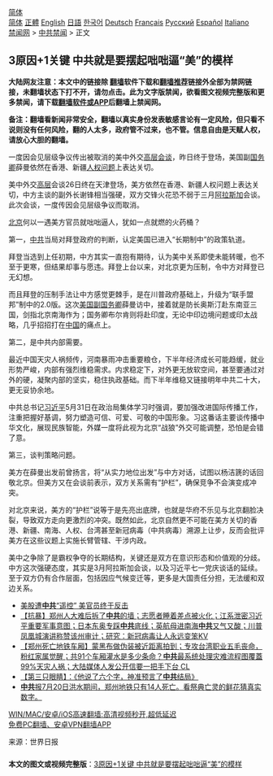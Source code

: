 <!-- 面包屑导航 --> <div class="breadcrumb"><!-- GTranslate: https://gtranslate.io/ -->  <div class="switcher notranslate">  <div class="selected">  <a href="#" onclick="return false;"> 简体</a>  </div>  <div class="option">  <a href="https://www.bannedbook.org" onclick="doGTranslate('zh-CN|zh-CN');jQuery('div.switcher div.selected a').html(jQuery(this).html());return false;" title="简体中文" class="nturl selected"> 简体</a>  <a href="https://www.bannedbook.org/zh-tw/" onclick="doGTranslate('zh-CN|zh-TW');jQuery('div.switcher div.selected a').html(jQuery(this).html());return false;" title="繁體中文" class="nturl"> 正體</a>  <a href="https://www.bannedbook.org/en/" onclick="doGTranslate('zh-CN|en');jQuery('div.switcher div.selected a').html(jQuery(this).html());return false;" title="English" class="nturl"> English</a>  <a href="https://www.bannedbook.org/ja/" onclick="doGTranslate('zh-CN|ja');jQuery('div.switcher div.selected a').html(jQuery(this).html());return false;" title="日本語" class="nturl"> 日語</a>  <a href="https://www.bannedbook.org/ko/" onclick="doGTranslate('zh-CN|ko');jQuery('div.switcher div.selected a').html(jQuery(this).html());return false;" title="한국어" class="nturl"> 한국어</a>  <a href="https://www.bannedbook.org/de/" onclick="doGTranslate('zh-CN|de');jQuery('div.switcher div.selected a').html(jQuery(this).html());return false;" title="Deutsch" class="nturl"> Deutsch</a>  <a href="https://www.bannedbook.org/fr/" onclick="doGTranslate('zh-CN|fr');jQuery('div.switcher div.selected a').html(jQuery(this).html());return false;" title="Français" class="nturl"> Français</a>  <a href="https://www.bannedbook.org/ru/" onclick="doGTranslate('zh-CN|ru');jQuery('div.switcher div.selected a').html(jQuery(this).html());return false;" title="Русский" class="nturl"> Русский</a>  <a href="https://www.bannedbook.org/es/" onclick="doGTranslate('zh-CN|es');jQuery('div.switcher div.selected a').html(jQuery(this).html());return false;" title="Español" class="nturl"> Español</a>  <a href="https://www.bannedbook.org/it/" onclick="doGTranslate('zh-CN|it');jQuery('div.switcher div.selected a').html(jQuery(this).html());return false;" title="Italiano" class="nturl"> Italiano</a>  </div>  </div>      <div class='breadcrumb-sub'><!-- Breadcrumb NavXT 6.3.0 --> <a href="https://www.bannedbook.org/" class="home">禁闻网</a> &gt; <a href="https://www.bannedbook.org/bnews/cbnews/" class="category">中共禁闻</a> &gt; 正文</div></div><h2>3原因+1关键 中共就是要摆起咄咄逼“美”的模样</h2> <p class="notice"><b>大陆网友注意：本文中的链接除 <a href="https://github.com/bannedbook/fanqiang" >翻墙</a>软件下载和<a href="https://github.com/killgcd/justmysocks/blob/master/README.md">翻墙推荐</a>链接外全部为禁网链接，未翻墙状态下打不开，请勿点击。此为文字版禁闻，欲看图文视频完整版和更多禁闻，请下载<a href="https://github.com/bannedbook/fanqiang">翻墙软件或APP</a>后翻墙上禁闻网。</p><p>备注：翻墙看新闻非常安全，翻墙以真实身份发表敏感言论有一定风险，但只看不说则没有任何风险，翻的人太多，政府管不过来，也不管。信息自由是天赋人权，请放心大胆的翻墙。</b></p>  <div class="entry"> <p id="conimg">一度因会见层级争议传出被取消的美中外交<a href="https://www.bannedbook.org/bnews/tag/%E9%AB%98%E5%B1%82%E4%BC%9A%E8%B0%88/" class="st_tag internal_tag" rel="tag" title="标签 高层会谈 下的日志">高层会谈</a>，昨日终于登场，美国副<a href="https://www.bannedbook.org/bnews/tag/%e5%9b%bd%e5%8a%a1%e5%8d%bf/" class="st_tag internal_tag" rel="tag" title="标签 国务卿 下的日志">国务卿</a>薛曼依然在香港、新疆<a href="https://www.bannedbook.org/bnews/tag/%E4%BA%BA%E6%9D%83%E9%97%AE%E9%A2%98/" class="st_tag internal_tag" rel="tag" title="标签 人权问题 下的日志">人权问题</a>上表达关切。</p> <p>美中外交<span class='wp_keywordlink_affiliate'><a href="https://www.bannedbook.org/bnews/ccpdope/" title="中共高层内幕" target="_blank">高层</a></span>会谈26日终在天津登场，美方依然在香港、新疆人权问题上表达关切，中方主谈的副外长谢锋相当强硬，双方交锋火花恐不弱于三月<a href="https://www.bannedbook.org/bnews/tag/%e9%98%bf%e6%8b%89%e6%96%af%e5%8a%a0/" class="st_tag internal_tag" rel="tag" title="标签 阿拉斯加 下的日志">阿拉斯加</a>会谈。此次会谈，一度传因会见层级争议而取消。</p> <p><a href="https://www.bannedbook.org/bnews/tag/%e5%8c%97%e4%ba%ac/" class="st_tag internal_tag" rel="tag" title="标签 北京 下的日志">北京</a>何以一遇美方官员就咄咄逼人，犹如一点就燃的火药桶？</p>  <p>第一，<a href="https://www.bannedbook.org/bnews/tag/%e4%b8%ad%e5%85%b1/" class="st_tag internal_tag" rel="tag" title="标签 中共 下的日志">中共</a>当局对拜登政府的判断，认定美国已进入“长期制中”的政策轨道。</p> <p>拜登当选到上任初期，中方其实一直抱有期待，认为美中关系即使未能转暖，也不至于更寒，但结果却事与愿违。拜登上台以来，对北京更为压制，令中方对拜登已无幻想。</p> <p>而且拜登的压制手法让中方感觉更棘手，是在川普政府基础上，升级为“联手盟邦”制中的2.0版。这次<a href="https://www.bannedbook.org/bnews/tag/%e7%be%8e%e5%9b%bd%e5%89%af%e5%9b%bd%e5%8a%a1%e5%8d%bf/" class="st_tag internal_tag" rel="tag" title="标签 美国副国务卿 下的日志">美国副国务卿</a>薛曼访中，接着就是防长奥斯汀赴东南亚三国，剑指北京南海作为；国务卿布尔肯则将赴印度，无论中印边境问题或印太战略，几乎招招打在<span class='wp_keywordlink_affiliate'><a href="https://www.bannedbook.org/" title="中国" target="_blank">中国</a></span>的痛点上。</p>  <p>第二，是中共内部需要。</p> <p>最近中国天灾人祸频传，河南暴雨冲击重要粮仓，下半年经济成长可能趋缓，就业形势严峻，内部有强烈维稳需求。内求稳定下，对外更无放软空间，甚至要通过对外的硬，凝聚内部的坚实，稳住执政基础。而下半年维稳又链接明年中共二十大，更无妥协余地。</p> <p>中共总书记<a href="https://www.bannedbook.org/bnews/tag/%e4%b9%a0%e8%bf%91%e5%b9%b3/" class="st_tag internal_tag" rel="tag" title="标签 习近平 下的日志">习近平</a>5月31日在政治局集体学习时强调，要加强改进国际传播工作，注重把握好基调，努力塑造可信、可爱、可敬的中国形象。习这番话主要谈传播中华文化，展现民族智能，外媒一度将此视为北京“战狼”外交可能调整，恐怕是会错了意。</p>  <p>第三，谈判策略问题。</p> <p>美方在薛曼出发前曾扬言，将“从实力地位出发”与中方对话，试图以杨洁篪的话回敬北京。但美方又在会谈前表示，双方关系需有“护栏”，确保竞争不会演变成冲突。</p> <p>对北京来说，美方的“护栏”说等于是先亮出底牌，也就是华府不乐见与北京翻脸决裂，导致双方走向更激烈的冲突。既然如此，北京自然更不可能在美方关切的香港、新疆、南海、人权、台湾甚至新冠病毒（中共病毒）溯源上让步，反而会批评美方在这些议题上实施长臂管辖、干涉内政。</p>  <p>美中之争除了是霸权争夺的长期结构，关键还是双方在意识形态和价值观的分歧。中方这次强硬态度，其实是3月阿拉斯加会谈，以及习近平七一党庆谈话的延续。至于双方仍有合作层面，包括因应气候变迁等，更多是大国责任分担，无法缓和双边关系。</p> <ul class='op-related-articles' title='相关阅读'> <li><a href='https://www.bannedbook.org/bnews/cnnews/20210728/1595398.html' target='_blank'>美股遭<b>中共</b>“遥控” 美官员终于反击</a></li> <li><a href='https://www.bannedbook.org/bnews/bannedvideo/20210728/1595386.html' target='_blank'>【抗暴】郑州人大难后拆了<b>中共</b>的墙；志愿者睡着差点被火化；江系泄密习近平重要军事意图；日本东奥专踩<b>中共</b>底线；英航母进南海<b>中共</b>又气又酸；川普凤凰城演讲称赞该州审计；研究：新冠病毒让人永远变笨KV</a></li> <li><a href='https://www.bannedbook.org/bnews/bannedvideo/20210728/1595382.html' target='_blank'>【郑州死亡地铁车厢】蒙黑布做伪装被近距离拍到；专攻台湾职业五毛丧命，粉红家属觉醒；共91个车厢灌水是多少条命？<b>中共</b>最系统处理灾难流程图覆蓋99%天灾人祸；大陆媒体人发公开信要一把手下台 CL</a></li> <li><a href='https://www.bannedbook.org/bnews/comments/20210728/1595356.html' target='_blank'>【第三只眼睛】：《他说了六个字，神准预言了<b>中共</b>结局》</a></li> <li><a href='https://www.bannedbook.org/bnews/bannedvideo/20210728/1595349.html' target='_blank'><b>中共</b>报7月20日洪水期间，郑州地铁只有14人死亡。看祭典亡灵的鲜花猜真实数字。</a></li> </ul> <p class="texttj"> <a href="https://github.com/bannedbook/fanqiang/wiki/V2ray%E6%9C%BA%E5%9C%BA" target="_blank">WIN/MAC/安卓/iOS高速翻墙:高清视频秒开,超低延迟</a><br/> <a href="https://github.com/bannedbook/fanqiang/wiki/%E7%A6%81%E9%97%BB%E7%BD%91%E5%AE%89%E5%8D%93%E7%BF%BB%E5%A2%99%E6%96%B0%E9%97%BBAPP" target="_blank">免费PC翻墙、安卓VPN翻墙APP</a></p><p> 来源：世界日报 </p><a name='sharetosocial'></a>  <div style="margin-bottom:5px;padding-bottom:5px;clear:both"> <div id="archive-pix-1" class="banner-ads"> <!-- AuctionX Display platform tag START --> <div id="26318x728x90x621x_ADSLOT2" clicktrack="%%CLICK_URL_ESC%%"></div> <!-- AuctionX Display platform tag END --> </div> <div id="archive-pix-2" class="banner-ads"> <!-- AuctionX Display platform tag START --> <div id="26315x300x250x621x_ADSLOT2" clicktrack="%%CLICK_URL_ESC%%"></div> <!-- AuctionX Display platform tag END --> </div> </div>  <div id="archive-pix-1" class="banner-ads"> <!-- AuctionX Display platform tag START --> <div id="26318x728x90x621x_ADSLOT3" clicktrack="%%CLICK_URL_ESC%%"></div> <!-- AuctionX Display platform tag END --> </div> <div><b>本文的图文或视频完整版</b>：<a href='https://www.bannedbook.org/bnews/cbnews/20210728/1595402.html'>3原因+1关键 中共就是要摆起咄咄逼“美”的模样</a></div>  </div><!--END ENTRY--> 